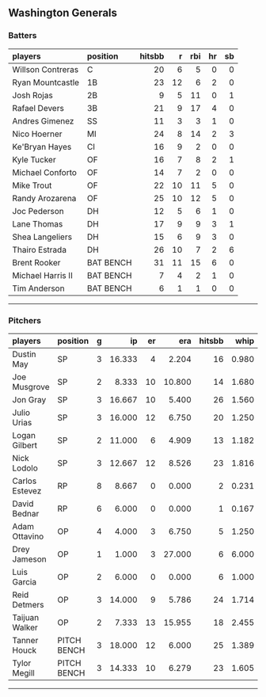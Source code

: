 ## Washington Generals

### Batters

 
|players           |position  | hitsbb|  r| rbi| hr| sb| 
|:-----------------|:---------|------:|--:|---:|--:|--:| 
|Willson Contreras |C         |     20|  6|   5|  0|  0| 
|Ryan Mountcastle  |1B        |     23| 12|   6|  2|  0| 
|Josh Rojas        |2B        |      9|  5|  11|  0|  1| 
|Rafael Devers     |3B        |     21|  9|  17|  4|  0| 
|Andres Gimenez    |SS        |     11|  3|   3|  1|  0| 
|Nico Hoerner      |MI        |     24|  8|  14|  2|  3| 
|Ke'Bryan Hayes    |CI        |     16|  9|   2|  0|  0| 
|Kyle Tucker       |OF        |     16|  7|   8|  2|  1| 
|Michael Conforto  |OF        |     14|  7|   2|  0|  0| 
|Mike Trout        |OF        |     22| 10|  11|  5|  0| 
|Randy Arozarena   |OF        |     25| 10|  12|  5|  0| 
|Joc Pederson      |DH        |     12|  5|   6|  1|  0| 
|Lane Thomas       |DH        |     17|  9|   9|  3|  1| 
|Shea Langeliers   |DH        |     15|  6|   9|  3|  0| 
|Thairo Estrada    |DH        |     26| 10|   7|  2|  6| 
|Brent Rooker      |BAT BENCH |     31| 11|  15|  6|  0| 
|Michael Harris II |BAT BENCH |      7|  4|   2|  1|  0| 
|Tim Anderson      |BAT BENCH |      6|  1|   1|  0|  0| 


* * *

### Pitchers

 
|players        |position    |  g|     ip| er|    era| hitsbb|  whip| so|  w| sv| 
|:--------------|:-----------|--:|------:|--:|------:|------:|-----:|--:|--:|--:| 
|Dustin May     |SP          |  3| 16.333|  4|  2.204|     16| 0.980| 16|  3|  0| 
|Joe Musgrove   |SP          |  2|  8.333| 10| 10.800|     14| 1.680|  9|  1|  0| 
|Jon Gray       |SP          |  3| 16.667| 10|  5.400|     26| 1.560|  6|  0|  0| 
|Julio Urias    |SP          |  3| 16.000| 12|  6.750|     20| 1.250| 19|  1|  0| 
|Logan Gilbert  |SP          |  2| 11.000|  6|  4.909|     13| 1.182| 12|  0|  0| 
|Nick Lodolo    |SP          |  3| 12.667| 12|  8.526|     23| 1.816| 16|  0|  0| 
|Carlos Estevez |RP          |  8|  8.667|  0|  0.000|      2| 0.231| 12|  1|  5| 
|David Bednar   |RP          |  6|  6.000|  0|  0.000|      1| 0.167|  9|  0|  4| 
|Adam Ottavino  |OP          |  4|  4.000|  3|  6.750|      5| 1.250|  5|  0|  1| 
|Drey Jameson   |OP          |  1|  1.000|  3| 27.000|      6| 6.000|  1|  0|  0| 
|Luis Garcia    |OP          |  2|  6.000|  0|  0.000|      6| 1.000|  7|  1|  0| 
|Reid Detmers   |OP          |  3| 14.000|  9|  5.786|     24| 1.714| 19|  0|  0| 
|Taijuan Walker |OP          |  2|  7.333| 13| 15.955|     18| 2.455| 12|  0|  0| 
|Tanner Houck   |PITCH BENCH |  3| 18.000| 12|  6.000|     25| 1.389| 14|  1|  0| 
|Tylor Megill   |PITCH BENCH |  3| 14.333| 10|  6.279|     23| 1.605| 10|  0|  0| 


* * *


